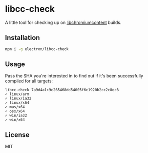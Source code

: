 # libcc-check 

A little tool for checking up on [libchromiumcontent](https://github.com/electron/libchromiumcontent) builds.

## Installation

```sh
npm i -g electron/libcc-check
```

## Usage

Pass the SHA you're interested in to find out if it's been successfully 
compiled for all targets:

```
libcc-check 7a9d4a1c9c265468dd54005f6c1920b2cc2c8ec3
✓ linux/arm
✓ linux/ia32
✓ linux/x64
✓ mas/x64
✓ osx/x64
✓ win/ia32
✓ win/x64
```

## License

MIT
